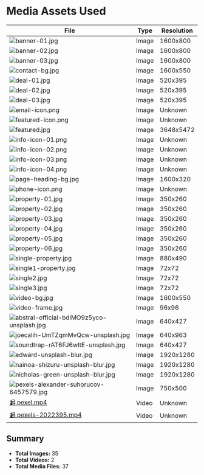 # Media Assets Used

| File | Type | Resolution |
|------|------|------------|
| ![banner-01.jpg](static/assets/images/banner-01.jpg) | Image | 1600x800 |
| ![banner-02.jpg](static/assets/images/banner-02.jpg) | Image | 1600x800 |
| ![banner-03.jpg](static/assets/images/banner-03.jpg) | Image | 1600x800 |
| ![contact-bg.jpg](static/assets/images/contact-bg.jpg) | Image | 1600x550 |
| ![deal-01.jpg](static/assets/images/deal-01.jpg) | Image | 520x395 |
| ![deal-02.jpg](static/assets/images/deal-02.jpg) | Image | 520x395 |
| ![deal-03.jpg](static/assets/images/deal-03.jpg) | Image | 520x395 |
| ![email-icon.png](static/assets/images/email-icon.png) | Image | Unknown |
| ![featured-icon.png](static/assets/images/featured-icon.png) | Image | Unknown |
| ![featured.jpg](static/assets/images/featured.jpg) | Image | 3648x5472 |
| ![info-icon-01.png](static/assets/images/info-icon-01.png) | Image | Unknown |
| ![info-icon-02.png](static/assets/images/info-icon-02.png) | Image | Unknown |
| ![info-icon-03.png](static/assets/images/info-icon-03.png) | Image | Unknown |
| ![info-icon-04.png](static/assets/images/info-icon-04.png) | Image | Unknown |
| ![page-heading-bg.jpg](static/assets/images/page-heading-bg.jpg) | Image | 1600x320 |
| ![phone-icon.png](static/assets/images/phone-icon.png) | Image | Unknown |
| ![property-01.jpg](static/assets/images/property-01.jpg) | Image | 350x260 |
| ![property-02.jpg](static/assets/images/property-02.jpg) | Image | 350x260 |
| ![property-03.jpg](static/assets/images/property-03.jpg) | Image | 350x260 |
| ![property-04.jpg](static/assets/images/property-04.jpg) | Image | 350x260 |
| ![property-05.jpg](static/assets/images/property-05.jpg) | Image | 350x260 |
| ![property-06.jpg](static/assets/images/property-06.jpg) | Image | 350x260 |
| ![single-property.jpg](static/assets/images/single-property.jpg) | Image | 880x490 |
| ![single1-property.jpg](static/assets/images/single1-property.jpg) | Image | 72x72 |
| ![single2.jpg](static/assets/images/single2.jpg) | Image | 72x72 |
| ![single3.jpg](static/assets/images/single3.jpg) | Image | 72x72 |
| ![video-bg.jpg](static/assets/images/video-bg.jpg) | Image | 1600x550 |
| ![video-frame.jpg](static/assets/images/video-frame.jpg) | Image | 96x96 |
| ![abstral-official-bdlMO9z5yco-unsplash.jpg](static/images/artists/abstral-official-bdlMO9z5yco-unsplash.jpg) | Image | 640x427 |
| ![joecalih-UmTZqmMvQcw-unsplash.jpg](static/images/artists/joecalih-UmTZqmMvQcw-unsplash.jpg) | Image | 640x963 |
| ![soundtrap-rAT6FJ6wltE-unsplash.jpg](static/images/artists/soundtrap-rAT6FJ6wltE-unsplash.jpg) | Image | 640x427 |
| ![edward-unsplash-blur.jpg](static/images/edward-unsplash-blur.jpg) | Image | 1920x1280 |
| ![nainoa-shizuru-unsplash-blur.jpg](static/images/nainoa-shizuru-unsplash-blur.jpg) | Image | 1920x1280 |
| ![nicholas-green-unsplash-blur.jpg](static/images/nicholas-green-unsplash-blur.jpg) | Image | 1920x1280 |
| ![pexels-alexander-suhorucov-6457579.jpg](static/images/pexels-alexander-suhorucov-6457579.jpg) | Image | 750x500 |
| [📹 pexel.mp4](static/video/pexel.mp4) | Video | Unknown |
| [📹 pexels-2022395.mp4](static/video/pexels-2022395.mp4) | Video | Unknown |

## Summary
- **Total Images:** 35
- **Total Videos:** 2
- **Total Media Files:** 37
